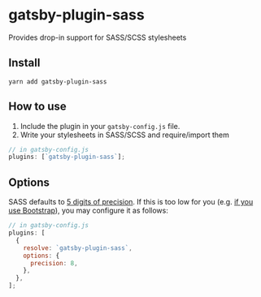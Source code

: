# gatsby-plugin-sass

Provides drop-in support for SASS/SCSS stylesheets

## Install

`yarn add gatsby-plugin-sass`

## How to use

1. Include the plugin in your `gatsby-config.js` file.
2. Write your stylesheets in SASS/SCSS and require/import them

```javascript
// in gatsby-config.js
plugins: [`gatsby-plugin-sass`];
```

## Options

SASS defaults to
[5 digits of precision](https://github.com/sass/sass/issues/1122). If this is
too low for you (e.g.
[if you use Bootstrap](https://github.com/twbs/bootstrap-sass/blob/master/README.md#sass-number-precision)),
you may configure it as follows:

```javascript
// in gatsby-config.js
plugins: [
  {
    resolve: `gatsby-plugin-sass`,
    options: {
      precision: 8,
    },
  },
];
```
